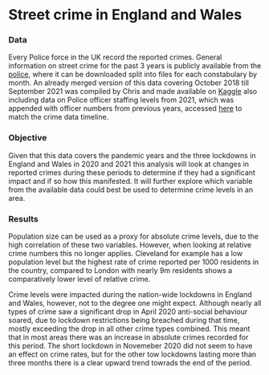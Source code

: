 # Street crime in England and Wales

### Data
Every Police force in the UK record the reported crimes. General information on street crime for the past 3 years is publicly available from the [police](https://data.police.uk/data/), where it can be downloaded split into files for each constabulary by month.
An already merged version of this data covering October 2018 till September 2021 was compiled by Chris and made available on [Kaggle](https://www.kaggle.com/datasets/tantable/all-uk-police-street-crime102018-to-092021?resource=download&select=UK_Police_Street_Crime_2018-10-01_to_2021_09_31.csv) also including data on Police officer staffing levels from 2021, which was appended with officer numbers from previous years, accessed [here](https://www.gov.uk/government/collections/police-workforce-england-and-wales) to match the crime data timeline.

### Objective
Given that this data covers the pandemic years and the three lockdowns in England and Wales in 2020 and 2021 this analysis will look at changes in reported crimes during these periods to determine if they had a significant impact and if so how this manifested. It will further explore which variable from the available data could best be used to determine crime levels in an area.

### Results
Population size can be used as a proxy for absolute crime levels, due to the high correlation of these two variables. However, when looking at relative crime numbers this no longer applies. Cleveland for example has a low population level but the highest rate of crime reported per 1000 residents in the country, compared to London with nearly 9m residents shows a comparatively lower level of relative crime.

Crime levels were impacted during the nation-wide lockdowns in England and Wales, however, not to the degree one might expect. Although nearly all types of crime saw a significant drop in April 2020 anti-social behaviour soared, due to lockdown restrictions being breached during that time, mostly exceeding the drop in all other crime types combined. This meant that in most areas there was an increase in absolute crimes recorded for this period.
The short lockdown in Novemeber 2020 did not seem to have an effect on crime rates, but for the other tow lockdowns lasting more than three months there is a clear upward trend towrads the end of the period.
